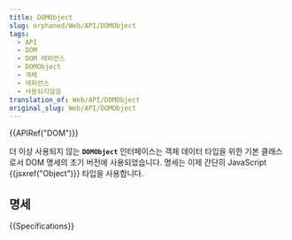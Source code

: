 ```yaml
---
title: DOMObject
slug: orphaned/Web/API/DOMObject
tags:
  - API
  - DOM
  - DOM 레퍼런스
  - DOMObject
  - 객체
  - 레퍼런스
  - 사용되지않음
translation_of: Web/API/DOMObject
original_slug: Web/API/DOMObject
---
```


{{APIRef("DOM")}}

더 이상 사용되지 않는 **`DOMObject`** 인터페이스는 객체 데이터 타입을 위한 기본 클래스로서 DOM 명세의 초기 버전에 사용되었습니다. 명세는 이제 간단히 JavaScript {{jsxref("Object")}} 타입을 사용합니다.

## 명세

{{Specifications}}
